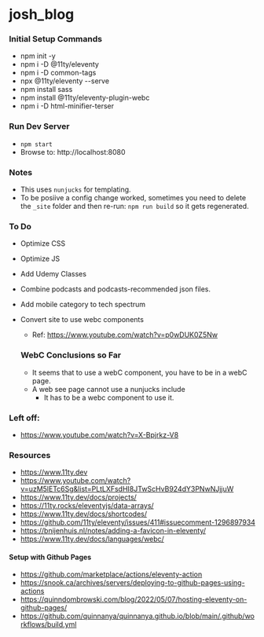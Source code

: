 # josh_blog

### Initial Setup Commands
* npm init -y
* npm i -D @11ty/eleventy
* npm i -D common-tags
* npx @11ty/eleventy --serve
* npm install sass
* npm install @11ty/eleventy-plugin-webc
* npm i -D html-minifier-terser

### Run Dev Server
* `npm start`
* Browse to: http://localhost:8080

### Notes
* This uses `nunjucks` for templating.
* To be posiive a config change worked, sometimes you need to delete the `_site` folder and then re-run: `npm run build` so it gets regenerated.

### To Do
* Optimize CSS
* Optimize JS
* Add Udemy Classes
* Combine podcasts and podcasts-recommended json files.
* Add mobile category to tech spectrum
* Convert site to use webc components
  * Ref: https://www.youtube.com/watch?v=p0wDUK0Z5Nw

  ### WebC Conclusions so Far
  * It seems that to use a webC component, you have to be in a webC page.
  * A web see page cannot use a nunjucks include
    * It has to be a webc component to use it.

### Left off:
* https://www.youtube.com/watch?v=X-Bpjrkz-V8

### Resources
* https://www.11ty.dev
* https://www.youtube.com/watch?v=uzM5lETc6Sg&list=PLtLXFsdHI8JTwScHvB924dY3PNwNJjjuW
* https://www.11ty.dev/docs/projects/
* https://11ty.rocks/eleventyjs/data-arrays/
* https://www.11ty.dev/docs/shortcodes/
* https://github.com/11ty/eleventy/issues/411#issuecomment-1296897934
* https://bnijenhuis.nl/notes/adding-a-favicon-in-eleventy/
* https://www.11ty.dev/docs/languages/webc/
#### Setup with Github Pages
* https://github.com/marketplace/actions/eleventy-action
* https://snook.ca/archives/servers/deploying-to-github-pages-using-actions
* https://quinndombrowski.com/blog/2022/05/07/hosting-eleventy-on-github-pages/
* https://github.com/quinnanya/quinnanya.github.io/blob/main/.github/workflows/build.yml